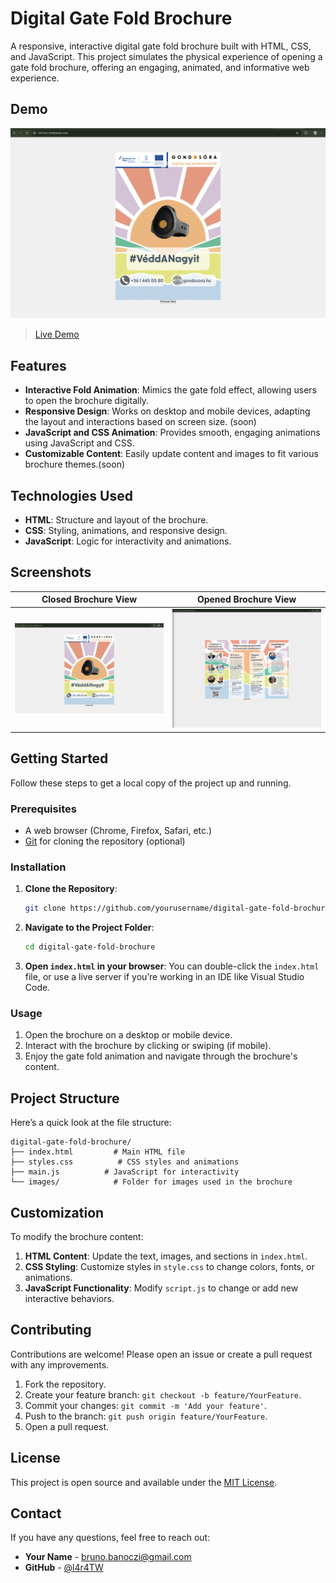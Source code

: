 # Digital Gate Fold Brochure

A responsive, interactive digital gate fold brochure built with HTML, CSS, and JavaScript. This project simulates the physical experience of opening a gate fold brochure, offering an engaging, animated, and informative web experience.

## Demo

![Digital Gate Fold Brochure Preview](images/Screenshots/Screenshot1.png)

> [Live Demo](https://l4r4tw.github.io/Interactive-gate-fold-brochure/)

## Features

- **Interactive Fold Animation**: Mimics the gate fold effect, allowing users to open the brochure digitally.
- **Responsive Design**: Works on desktop and mobile devices, adapting the layout and interactions based on screen size. (soon)
- **JavaScript and CSS Animation**: Provides smooth, engaging animations using JavaScript and CSS.
- **Customizable Content**: Easily update content and images to fit various brochure themes.(soon)

## Technologies Used

- **HTML**: Structure and layout of the brochure.
- **CSS**: Styling, animations, and responsive design.
- **JavaScript**: Logic for interactivity and animations.

## Screenshots

| Closed Brochure View                          | Opened Brochure View                          |
| --------------------------------------------- | --------------------------------------------- |
| ![Closed](images/Screenshots/Screenshot1.png) | ![Opened](images/Screenshots/Screenshot2.png) |

## Getting Started

Follow these steps to get a local copy of the project up and running.

### Prerequisites

- A web browser (Chrome, Firefox, Safari, etc.)
- [Git](https://git-scm.com) for cloning the repository (optional)

### Installation

1. **Clone the Repository**:

   ```bash
   git clone https://github.com/yourusername/digital-gate-fold-brochure.git
   ```

2. **Navigate to the Project Folder**:

   ```bash
   cd digital-gate-fold-brochure
   ```

3. **Open `index.html` in your browser**:
   You can double-click the `index.html` file, or use a live server if you’re working in an IDE like Visual Studio Code.

### Usage

1. Open the brochure on a desktop or mobile device.
2. Interact with the brochure by clicking or swiping (if mobile).
3. Enjoy the gate fold animation and navigate through the brochure's content.

## Project Structure

Here’s a quick look at the file structure:

```
digital-gate-fold-brochure/
├── index.html         # Main HTML file
├── styles.css          # CSS styles and animations
├── main.js          # JavaScript for interactivity
└── images/            # Folder for images used in the brochure
```

## Customization

To modify the brochure content:

1. **HTML Content**: Update the text, images, and sections in `index.html`.
2. **CSS Styling**: Customize styles in `style.css` to change colors, fonts, or animations.
3. **JavaScript Functionality**: Modify `script.js` to change or add new interactive behaviors.

## Contributing

Contributions are welcome! Please open an issue or create a pull request with any improvements.

1. Fork the repository.
2. Create your feature branch: `git checkout -b feature/YourFeature`.
3. Commit your changes: `git commit -m 'Add your feature'`.
4. Push to the branch: `git push origin feature/YourFeature`.
5. Open a pull request.

## License

This project is open source and available under the [MIT License](LICENSE).

## Contact

If you have any questions, feel free to reach out:

- **Your Name** - [bruno.banoczi@gmail.com](mailto:bruno.banoczi@gmail.com)
- **GitHub** - [@l4r4TW](https://github.com/l4r4TW)
